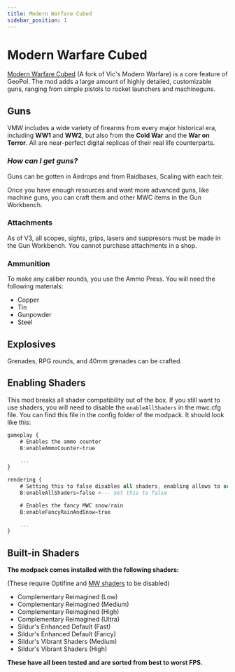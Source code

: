 ```yaml
---
title: Modern Warfare Cubed
sidebar_position: 1
---
```


# Modern Warfare Cubed
[Modern Warfare Cubed](https://github.com/Cubed-Development/Modern-Warfare-Cubed) (A fork of Vic's Modern Warfare) is a core feature of GeoPol. The mod adds a large amount of highly detailed, customizable guns, ranging from simple pistols to rocket launchers and machineguns.

## Guns
VMW includes a wide variety of firearms from every major historical era, including **WW1** and **WW2**, but also from the **Cold War** and the **War on Terror**. All are near-perfect digital replicas of their real life counterparts.

### *How can I get guns?*
Guns can be gotten in Airdrops and from Raidbases, Scaling with each teir. 

Once you have enough resources and want more advanced guns, like machine guns, you can craft them and other MWC items in the Gun Workbench. 

### Attachments
As of V3, all scopes, sights, grips, lasers and suppresors must be made in the Gun Workbench. You cannot purchase attachments in a shop.

### Ammunition
To make any caliber rounds, you use the Ammo Press. You will need the following materials:

- Copper
- Tin
- Gunpowder
- Steel

## Explosives
Grenades, RPG rounds, and 40mm grenades can be crafted. 

## Enabling Shaders

This mod breaks all shader compatibility out of the box. If you still want to use shaders, you will need to disable the `enableAllShaders` in the mwc.cfg file. You can find this file in the config folder of the modpack. It should look like this:

```a title="/config/mwc.cfg"
gameplay {
    # Enables the ammo counter
    B:enableAmmoCounter=true

    ...
}

rendering {
    # Setting this to false disables all shaders, enabling allows to select which shaders are used.
    B:enableAllShaders=false <--- Set this to false

    # Enables the fancy MWC snow/rain
    B:enableFancyRainAndSnow=true

    ...
}
```

## Built-in Shaders
**The modpack comes installed with the following shaders:** 

(These require Optifine and [MW shaders](#shaders) to be disabled)

- Complementary Reimagined (Low)
- Complementary Reimagined (Medium)
- Complementary Reimagined (High)
- Complementary Reimagined (Ultra)
- Sildur's Enhanced Default (Fast)
- Sildur's Enhanced Default (Fancy)
- Sildur's Vibrant Shaders (Medium)
- Sildur's Vibrant Shaders (High)

**These have all been tested and are sorted from best to worst FPS.**

